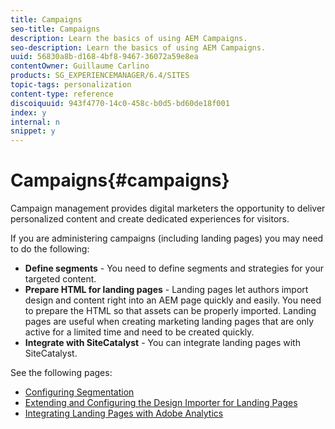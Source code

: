 ```yaml
---
title: Campaigns
seo-title: Campaigns
description: Learn the basics of using AEM Campaigns.
seo-description: Learn the basics of using AEM Campaigns.
uuid: 56830a8b-d168-4bf8-9467-36072a59e8ea
contentOwner: Guillaume Carlino
products: SG_EXPERIENCEMANAGER/6.4/SITES
topic-tags: personalization
content-type: reference
discoiquuid: 943f4770-14c0-458c-b0d5-bd60de18f001
index: y
internal: n
snippet: y
---
```


# Campaigns{#campaigns}

Campaign management provides digital marketers the opportunity to deliver personalized content and create dedicated experiences for visitors.

If you are administering campaigns (including landing pages) you may need to do the following:

* **Define segments** - You need to define segments and strategies for your targeted content.
* **Prepare HTML for landing pages** - Landing pages let authors import design and content right into an AEM page quickly and easily. You need to prepare the HTML so that assets can be properly imported. Landing pages are useful when creating marketing landing pages that are only active for a limited time and need to be created quickly.
* **Integrate with SiteCatalyst** - You can integrate landing pages with SiteCatalyst.

See the following pages:

* [Configuring Segmentation](../../../sites/administering/using/campaign-segmentation.md)
* [Extending and Configuring the Design Importer for Landing Pages](../../../sites/administering/using/extending-the-design-importer-for-landingpages.md)
* [Integrating Landing Pages with Adobe Analytics](../../../sites/administering/using/integrating-landing-pages-with-adobe-analytics.md)

